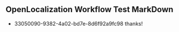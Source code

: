 ## OpenLocalization Workflow Test MarkDown
* 33050090-9382-4a02-bd7e-8d6f92a9fc98 thanks!

<!--HONumber=Aug16_HO1-->


